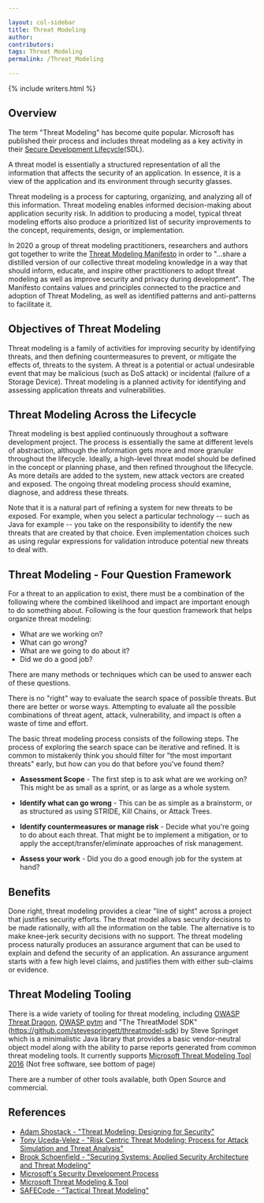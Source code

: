 ```yaml
---

layout: col-sidebar
title: Threat Modeling
author:
contributors:
tags: Threat Modeling
permalink: /Threat_Modeling

---
```


{% include writers.html %}

## Overview

The term "Threat Modeling" has become quite popular. Microsoft has published their process
and includes threat modeling as a key activity in their [Secure Development
Lifecycle](https://www.microsoft.com/en-us/securityengineering/sdl)(SDL).

A threat model is essentially a structured representation of all the
information that affects the security of an application. In essence, it
is a view of the application and its environment through security glasses.

Threat modeling is a process for capturing, organizing, and analyzing
all of this information. Threat modeling enables informed
decision-making about application security risk. In addition to
producing a model, typical threat modeling efforts also produce a
prioritized list of security improvements to the concept, requirements,
design, or implementation.

In 2020 a group of threat modeling practitioners, researchers and authors got together to write the [Threat Modeling Manifesto](https://www.threatmodelingmanifesto.org/) in order to "...share a distilled version of our collective threat modeling knowledge in a way that should inform, educate, and inspire other practitioners to adopt threat modeling as well as improve security and privacy during development". The Manifesto contains values and principles connected to the practice and adoption of Threat Modeling, as well as identified patterns and anti-patterns to facilitate it.
## Objectives of Threat Modeling

Threat modeling is a family of activities for improving security by
identifying threats, and then defining
countermeasures to prevent, or mitigate the effects of, threats to the
system. A threat is a potential or actual undesirable event that may be
malicious (such as DoS attack) or incidental (failure of a Storage
Device). Threat modeling is a planned activity for identifying and
assessing application threats and vulnerabilities.

## Threat Modeling Across the Lifecycle

Threat modeling is best applied continuously throughout a software
development project. The process is essentially the same at different
levels of abstraction, although the information gets more and more
granular throughout the lifecycle. Ideally, a high-level threat model
should be defined in the concept or planning phase, and then refined
throughout the lifecycle. As more details are added to the system, new
attack vectors are created and exposed. The ongoing threat modeling
process should examine, diagnose, and address these threats.

Note that it is a natural part of refining a system for new threats to
be exposed. For example, when you select a particular technology -- such
as Java for example -- you take on the responsibility to identify the
new threats that are created by that choice. Even implementation choices
such as using regular expressions for validation introduce potential new
threats to deal with.

## Threat Modeling - Four Question Framework

For a threat to an application to exist, there must be a combination of
the following where the combined likelihood and impact are important
enough to do something about. Following is the four question framework
that helps organize threat modeling:

  - What are we working on?
  - What can go wrong?
  - What are we going to do about it?
  - Did we do a good job?

There are many methods or techniques which can be used to answer each of these questions.

There is no "right" way to evaluate the search space of possible
threats. But there are better or worse ways. Attempting to evaluate all
the possible combinations of threat agent, attack, vulnerability, and
impact is often a waste of time and effort.

The basic threat modeling process consists of the following
steps. The process of exploring the search space can be iterative and refined. It is common to mistakenly think you should filter for "the most important threats" early, but how can you do that before you've found them?

  - **Assessment Scope** - The first step is to ask what are we working on? This might be as small as a sprint, or as large as a whole system.
<!-- end list -->

  - **Identify what can go wrong** - This can be as simple as a brainstorm, or as structured as using STRIDE, Kill Chains, or Attack Trees.

<!-- end list -->

  - **Identify countermeasures or manage risk** - Decide what you're going to do about each threat. That might be to implement a mitigation, or to apply the accept/transfer/eliminate approaches of risk management.

<!-- end list -->

  - **Assess your work** - Did you do a good enough job for the system at hand?

<!-- end list -->

## Benefits

Done right, threat modeling provides a clear "line of sight" across a
project that justifies security efforts. The threat model allows
security decisions to be made rationally, with all the information on
the table. The alternative is to make knee-jerk security decisions with
no support. The threat modeling process naturally produces an assurance
argument that can be used to explain and defend the security of an
application. An assurance argument starts with a few high level claims,
and justifies them with either sub-claims or evidence.

## Threat Modeling Tooling

There is a wide variety of tooling for threat modeling, including [OWASP Threat Dragon](https://docs.threatdragon.org/), [OWASP pytm](https://owasp.org/www-project-pytm/) and "The ThreatModel SDK" (<https://github.com/stevespringett/threatmodel-sdk>) by Steve Springet which is a minimalistic Java library that provides a basic
vendor-neutral object model along with the ability to parse reports generated from common threat modeling tools. It currently supports [Microsoft Threat Modeling Tool 2016](https://www.microsoft.com/en-us/securityengineering/sdl/threatmodeling) (Not free software, see bottom of page)


There are a number of other tools available, both Open Source and commercial.

## References

  - [Adam Shostack - "Threat Modeling: Designing for Security"](https://shostack.org/books/threat-modeling-book)
  - [Tony Uceda-Velez - "Risk Centric Threat Modeling: Process for Attack Simulation and Threat Analysis"](https://versprite.com/author/tony-ucedavelez/)
  - [Brook Schoenfield - "Securing Systems: Applied Security Architecture and Threat Modeling"](http://brookschoenfield.com/?page_id=245)
  - [Microsoft's Security Development Process](https://www.microsoft.com/en-us/securityengineering/sdl)
  - [Microsoft Threat Modeling & Tool](https://www.microsoft.com/en-us/securityengineering/sdl/threatmodeling)
  - [SAFECode - "Tactical Threat Modeling"](https://safecode.org/tactical-threat-modeling/)

